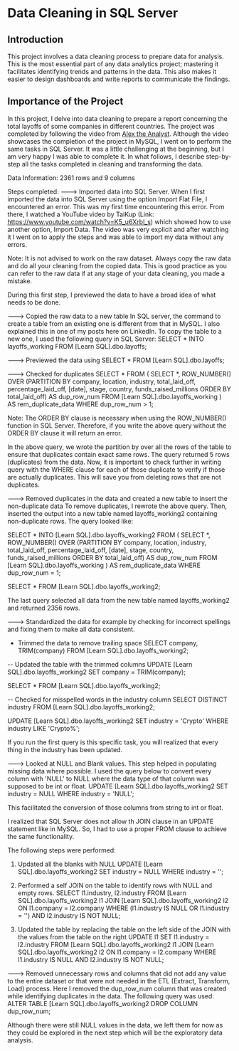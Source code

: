 # Data Cleaning in SQL Server

## Introduction
This project involves a data cleaning process to prepare data for analysis. This is the most essential part of any data analytics project; mastering it facilitates identifying trends and patterns in the data. This also makes it easier to design 
dashboards and write reports to communicate the findings.

## Importance of the Project
In this project, I delve into data cleaning to prepare a report concerning the total layoffs of some companies in different countries. The project was completed by following the video from [Alex the Analyst](https://www.youtube.com/watch?v=4UltKCnnnTA). 
Although the video showcases the completion of the project in MySQL, I went on to perform the same tasks in SQL Server. It was a little challenging at the beginning, but I am very happy I was able to complete it. In what follows, I describe step-by-step all the 
tasks completed in cleaning and transforming the data.

Data Information: 2361 rows and 9 columns

Steps completed:
---> Imported data into SQL Server. When I first imported the data into SQL Server using the option Import Flat File, I encountered an error. This was my first time encountering this error. From there, I watched a YouTube video by 
TaiKup (Link: https://www.youtube.com/watch?v=K5_u6Xrbl_s) which showed how to use another option, Import Data. The video was very explicit and after watching it I went on to apply the steps and was able to import my data without any errors.

Note: It is not advised to work on the raw dataset. Always copy the raw data and do all your cleaning from the copied data. This is good practice as you can refer to the raw data if at any stage of your data cleaning, you made a mistake.

During this first step, I previewed the data to have a broad idea of what needs to be done.

---> Copied the raw data to a new table
In SQL server, the command to create a table from an existing one is different from that in MySQL. I also explained this in one of my posts here on LinkedIn. To copy the table to a new one, I used the following query in SQL Server:
SELECT * INTO layoffs_working
FROM [Learn SQL].dbo.layoffs;

---> Previewed the data using 
SELECT * 
FROM [Learn SQL].dbo.layoffs;

---> Checked for duplicates
SELECT *
FROM (
    SELECT *,
		ROW_NUMBER() OVER (PARTITION BY company, location, industry, total_laid_off, percentage_laid_off, [date], stage, country, funds_raised_millions ORDER BY total_laid_off) AS dup_row_num
	FROM [Learn SQL].dbo.layoffs_working ) AS rem_duplicate_data
WHERE dup_row_num > 1;

Note: The ORDER BY clause is necessary when using the ROW_NUMBER() function in SQL Server. Therefore, if you write the above query without the ORDER BY clause it will return an error. 

In the above query, we wrote the partition by over all the rows of the table to ensure that duplicates contain exact same rows. The query returned 5 rows (duplicates) from the data. Now, it is important to check further in writing query with the WHERE clause for each of those duplicate to verify if those are actually duplicates. This will save you from deleting rows that are not duplicates.

---> Removed duplicates in the data and created a new table to insert the non-duplicate data
To remove duplicates, I rewrote the above query. Then, inserted the output into a new table named layoffs_working2 containing non-duplicate rows. The query looked like:

SELECT * INTO [Learn SQL].dbo.layoffs_working2
FROM (
    SELECT *,
	ROW_NUMBER() OVER (PARTITION BY company, location, industry, total_laid_off, percentage_laid_off, [date], stage, country, funds_raised_millions ORDER BY total_laid_off) AS dup_row_num
    FROM [Learn SQL].dbo.layoffs_working ) AS rem_duplicate_data
WHERE dup_row_num = 1;

SELECT *
FROM [Learn SQL].dbo.layoffs_working2;

The last query selected all data from the new table named layoffs_working2 and returned 2356 rows.
 

---> Standardized the data for example by checking for incorrect spellings and fixing them to make all data consistent.

- Trimmed the data to remove trailing space
SELECT 
	company, 
	TRIM(company)
FROM [Learn SQL].dbo.layoffs_working2;

-- Updated the table with the trimmed columns
UPDATE [Learn SQL].dbo.layoffs_working2
SET company = TRIM(company);

SELECT *
FROM [Learn SQL].dbo.layoffs_working2;

-- Checked for misspelled words in the industry column
SELECT DISTINCT industry
FROM [Learn SQL].dbo.layoffs_working2;

UPDATE [Learn SQL].dbo.layoffs_working2
SET industry = 'Crypto'
WHERE industry LIKE 'Crypto%';

If you run the first query is this specific task, you will realized that every thing in the industry has been updated.

---> Looked at NULL and Blank values. This step helped in populating missing data where possible.
I used the query below to convert every column with 'NULL' to NULL where the data type of that column was supposed to be int or float.
UPDATE [Learn SQL].dbo.layoffs_working2
SET industry = NULL
WHERE industry = 'NULL';

This facilitated the conversion of those columns from string to int or float.


I realized that SQL Server does not allow th JOIN clause in an UPDATE statement like in MySQL. So, I had to use a proper FROM clause to achieve the same functionality.

The following steps were performed:
1. Updated all the blanks with NULL
UPDATE [Learn SQL].dbo.layoffs_working2
SET industry = NULL
WHERE industry = '';

2. Performed a self JOIN on the table to identify rows with NULL and empty rows.
SELECT l1.industry, l2.industry
FROM [Learn SQL].dbo.layoffs_working2 l1
JOIN [Learn SQL].dbo.layoffs_working2 l2
	ON l1.company = l2.company
WHERE (l1.industry IS NULL OR l1.industry = '')
AND l2.industry IS NOT NULL;

3. Updated the table by replacing the table on the left side of the JOIN with the values from the table on the right
UPDATE l1
SET l1.industry = l2.industry
FROM [Learn SQL].dbo.layoffs_working2 l1
JOIN [Learn SQL].dbo.layoffs_working2 l2
    ON l1.company = l2.company
WHERE l1.industry IS NULL
  AND l2.industry IS NOT NULL;


---> Removed unnecessary rows and columns that did not add any value to the entire dataset or that were not needed in the ETL (Extract, Transform, Load) process.
Here I removed the dup_row_num column that was created while identifying duplicates in the data. The following query was used:
ALTER TABLE [Learn SQL].dbo.layoffs_working2
DROP COLUMN dup_row_num;

Although there were still NULL values in the data, we left them for now as they could be explored in the next step which will be the exploratory data analysis.













